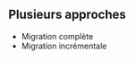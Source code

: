 <!-- .slide: data-background="#8BC34A" -->

## Plusieurs approches
- Migration complète
- Migration incrémentale
